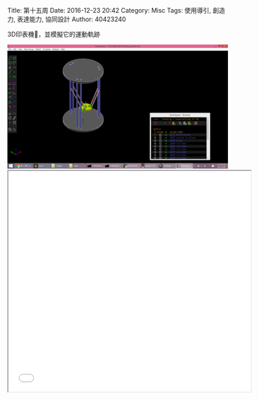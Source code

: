 Title: 第十五周
Date: 2016-12-23 20:42
Category: Misc
Tags: 使用導引, 創造力, 表達能力, 協同設計
Author: 40423240


<p>3D印表機，並模擬它的運動軌跡<p>


<img src="./../data/HW6.png" width="500" />


<iframe src="./../data/W15.html" width="550"  height="500"/></iframe>
